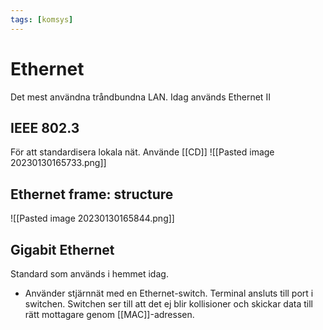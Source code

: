 ```yaml
---
tags: [komsys]
---
```

# Ethernet
Det mest användna tråndbundna LAN. Idag används Ethernet II

## IEEE 802.3
För att standardisera lokala nät.
Använde [[CD]]
![[Pasted image 20230130165733.png]]

## Ethernet frame: structure
![[Pasted image 20230130165844.png]]

## Gigabit Ethernet
Standard som används i hemmet idag. 
- Använder stjärnnät med en Ethernet-switch. Terminal ansluts till port i switchen. Switchen ser till att det ej blir kollisioner och skickar data till rätt mottagare genom [[MAC]]-adressen.